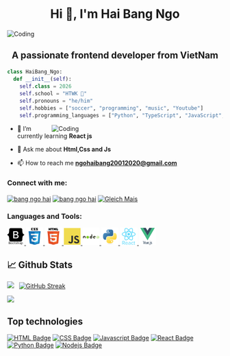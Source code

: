 <h1 align="center">Hi 👋, I'm Hai Bang Ngo</h1>

<img align="center" alt="Coding" width="1000" src="https://media.licdn.com/dms/image/C4D12AQEPikLouQ2KaA/article-cover_image-shrink_600_2000/0/1603377676332?e=2147483647&v=beta&t=YSgTt9SFO1LMsfDQcp_e0lye0L654ei8LgcBYlIka4k">
<h2 align="center">A passionate frontend developer from VietNam</h2>

```python
class HaiBang_Ngo:
  def __init__(self):
    self.class = 2026
    self.school = "HTWK 🐘"
    self.pronouns = "he/him"
    self.hobbies = ["soccer", "programming", "music", "Youtube"]
    self.programming_languages = ["Python", "TypeScript", "JavaScript", "Swift"]
```

<img align="right" alt="Coding" width="400" src="https://cdn.dribbble.com/users/1162077/screenshots/3848914/programmer.gif">

- 🌱 I’m currently learning **React js**

- 💬 Ask me about **Html,Css and Js**

- 📫 How to reach me **ngohaibang20012020@gmail.com**

<h3 align="left">Connect with me:</h3>
<p align="left">
<a href="https://fb.com/bang ngo hai" target="blank"><img align="center" src="https://raw.githubusercontent.com/rahuldkjain/github-profile-readme-generator/master/src/images/icons/Social/facebook.svg" alt="bang ngo hai" height="30" width="40" /></a>
<a href="https://instagram.com/bang ngo hai" target="blank"><img align="center" src="https://raw.githubusercontent.com/rahuldkjain/github-profile-readme-generator/master/src/images/icons/Social/instagram.svg" alt="bang ngo hai" height="30" width="40" /></a>
<a href="https://discord.gg/Gleich Mais" target="blank"><img align="center" src="https://raw.githubusercontent.com/rahuldkjain/github-profile-readme-generator/master/src/images/icons/Social/discord.svg" alt="Gleich Mais" height="30" width="40" /></a>
</p>

<h3 align="left">Languages and Tools:</h3>
<p align="left"> <a href="https://getbootstrap.com" target="_blank" rel="noreferrer"> <img src="https://raw.githubusercontent.com/devicons/devicon/master/icons/bootstrap/bootstrap-plain-wordmark.svg" alt="bootstrap" width="40" height="40"/> </a> <a href="https://www.w3schools.com/css/" target="_blank" rel="noreferrer"> <img src="https://raw.githubusercontent.com/devicons/devicon/master/icons/css3/css3-original-wordmark.svg" alt="css3" width="40" height="40"/> </a> <a href="https://www.w3.org/html/" target="_blank" rel="noreferrer"> <img src="https://raw.githubusercontent.com/devicons/devicon/master/icons/html5/html5-original-wordmark.svg" alt="html5" width="40" height="40"/> </a> <a href="https://developer.mozilla.org/en-US/docs/Web/JavaScript" target="_blank" rel="noreferrer"> <img src="https://raw.githubusercontent.com/devicons/devicon/master/icons/javascript/javascript-original.svg" alt="javascript" width="40" height="40"/> </a> <a href="https://nodejs.org" target="_blank" rel="noreferrer"> <img src="https://raw.githubusercontent.com/devicons/devicon/master/icons/nodejs/nodejs-original-wordmark.svg" alt="nodejs" width="40" height="40"/> </a> <a href="https://www.python.org" target="_blank" rel="noreferrer"> <img src="https://raw.githubusercontent.com/devicons/devicon/master/icons/python/python-original.svg" alt="python" width="40" height="40"/> </a> <a href="https://reactjs.org/" target="_blank" rel="noreferrer"> <img src="https://raw.githubusercontent.com/devicons/devicon/master/icons/react/react-original-wordmark.svg" alt="react" width="40" height="40"/> </a> <a href="https://vuejs.org/" target="_blank" rel="noreferrer"> <img src="https://raw.githubusercontent.com/devicons/devicon/master/icons/vuejs/vuejs-original-wordmark.svg" alt="vuejs" width="40" height="40"/> </a> </p>

## 📈 Github Stats


<img src="https://github-readme-stats.vercel.app/api?username=BangNgoHai&theme=tokyonight&show_icons=true&count_private=true"> &nbsp; [![GitHub Streak](http://github-readme-streak-stats.herokuapp.com?user=BangNgoHai&theme=tokyonight&date_format=M%20j%5B%2C%20Y%5D)](https://git.io/streak-stats)


<img src="https://github-readme-stats.vercel.app/api/top-langs/?username=BangNgoHai&theme=tokyonight&layout=compact&langs_count=6">


## **Top technologies**

[![HTML Badge](https://img.shields.io/badge/-HTML-E34F26?style=for-the-badge&labelColor=black&logo=html5&logoColor=E34F26)](#)
[![CSS Badge](https://img.shields.io/badge/-CSS-1572b6?style=for-the-badge&labelColor=black&logo=css3&logoColor=1572b6)](#) 
[![Javascript Badge](https://img.shields.io/badge/-Javascript-F0DB4F?style=for-the-badge&labelColor=black&logo=javascript&logoColor=F0DB4F)](#) 
[![React Badge](https://img.shields.io/badge/-React-61DBFB?style=for-the-badge&labelColor=black&logo=react&logoColor=61DBFB)](#) 
[![Python Badge](https://img.shields.io/badge/-Python-3776AB?style=for-the-badge&labelColor=black&logo=python&logoColor=white)](#)
[![Nodejs Badge](https://img.shields.io/badge/-Nodejs-3C873A?style=for-the-badge&labelColor=black&logo=node.js&logoColor=3C873A)](#) 
